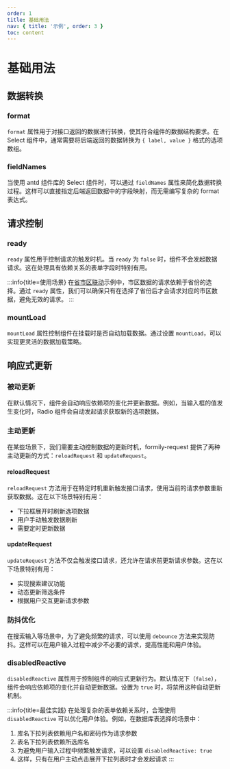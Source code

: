```yaml
---
order: 1
title: 基础用法
nav: { title: '示例', order: 3 }
toc: content
---
```


# 基础用法

## 数据转换

### format

`format` 属性用于对接口返回的数据进行转换，使其符合组件的数据结构要求。在 Select 组件中，通常需要将后端返回的数据转换为 `{ label, value }` 格式的选项数组。

<code src="./components/basic/Format.tsx"></code>

### fieldNames

当使用 antd 组件库的 Select 组件时，可以通过 `fieldNames` 属性来简化数据转换过程。这样可以直接指定后端返回数据中的字段映射，而无需编写复杂的 format 表达式。

<code src="./components/basic/FieldNames.tsx"></code>

## 请求控制

### ready

`ready` 属性用于控制请求的触发时机。当 `ready` 为 `false` 时，组件不会发起数据请求。这在处理具有依赖关系的表单字段时特别有用。

<code src="./components/basic/Ready.tsx"></code>

:::info{title=使用场景}
在[省市区联动](/demo/region#基本联动)示例中，市区数据的请求依赖于省份的选择。通过 `ready` 属性，我们可以确保只有在选择了省份后才会请求对应的市区数据，避免无效的请求。
:::

### mountLoad

`mountLoad` 属性控制组件在挂载时是否自动加载数据。通过设置 `mountLoad`，可以实现更灵活的数据加载策略。

<code src="./components/basic/MountLoad.tsx"></code>
<code src="./components/basic/MountLoadDelay.tsx"></code>

## 响应式更新

### 被动更新

在默认情况下，组件会自动响应依赖项的变化并更新数据。例如，当输入框的值发生变化时，Radio 组件会自动发起请求获取新的选项数据。

<code src="./components/basic/Radio.tsx"></code>

### 主动更新

在某些场景下，我们需要主动控制数据的更新时机，formily-request 提供了两种主动更新的方式：`reloadRequest` 和 `updateRequest`。

#### reloadRequest

`reloadRequest` 方法用于在特定时机重新触发接口请求，使用当前的请求参数重新获取数据。这在以下场景特别有用：

- 下拉框展开时刷新选项数据
- 用户手动触发数据刷新
- 需要定时更新数据

<code src="./components/basic/ReloadRequest.tsx"></code>

#### updateRequest

`updateRequest` 方法不仅会触发接口请求，还允许在请求前更新请求参数。这在以下场景特别有用：

- 实现搜索建议功能
- 动态更新筛选条件
- 根据用户交互更新请求参数

<code src="./components/basic/UpdateRequest.tsx"></code>

### 防抖优化

在搜索输入等场景中，为了避免频繁的请求，可以使用 `debounce` 方法来实现防抖。这样可以在用户输入过程中减少不必要的请求，提高性能和用户体验。

<code src="./components/basic/UpdateRequestDebounce.tsx"></code>

### disabledReactive

`disabledReactive` 属性用于控制组件的响应式更新行为。默认情况下（`false`），组件会响应依赖项的变化并自动更新数据。设置为 `true` 时，将禁用这种自动更新机制。

:::info{title=最佳实践}
在处理复杂的表单依赖关系时，合理使用 `disabledReactive` 可以优化用户体验。例如，在数据库表选择的场景中：

1. 库名下拉列表依赖用户名和密码作为请求参数
2. 表名下拉列表依赖所选库名
3. 为避免用户输入过程中频繁触发请求，可以设置 `disabledReactive: true`
4. 这样，只有在用户主动点击展开下拉列表时才会发起请求
   :::

<code src="./components/basic/DisabledReactive.tsx"></code>
